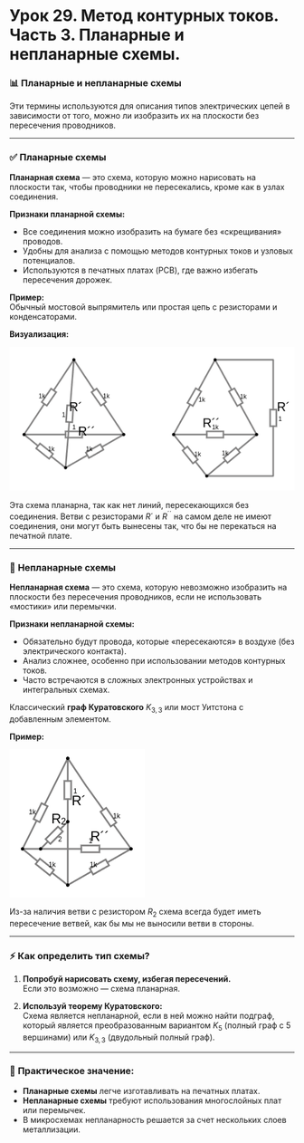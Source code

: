 # Урок 29. Метод контурных токов. Часть 3. Планарные и непланарные схемы.


### 📊 **Планарные и непланарные схемы**

Эти термины используются для описания типов электрических цепей в зависимости от того, можно ли изобразить их на плоскости без пересечения проводников. 

---

### ✅ **Планарные схемы**

**Планарная схема** — это схема, которую можно нарисовать на плоскости так, чтобы проводники не пересекались, кроме как в узлах соединения.  

**Признаки планарной схемы:**
- Все соединения можно изобразить на бумаге без «скрещивания» проводов.  
- Удобны для анализа с помощью методов контурных токов и узловых потенциалов.  
- Используются в печатных платах (PCB), где важно избегать пересечения дорожек.  

**Пример:**  
Обычный мостовой выпрямитель или простая цепь с резисторами и конденсаторами.  

**Визуализация:**  

![Планарные схемы.](../img/86.png "Планарные схемы")

Эта схема планарна, так как нет линий, пересекающихся без соединения.
Ветви с резисторами $R´$ и $R^{´´}$ на самом деле не имеют соединения, они могут быть вынесены так, что бы не перекаться на печатной плате.

---

### 🚫 **Непланарные схемы**

**Непланарная схема** — это схема, которую невозможно изобразить на плоскости без пересечения проводников, если не использовать «мостики» или перемычки.  

**Признаки непланарной схемы:**
- Обязательно будут провода, которые «пересекаются» в воздухе (без электрического контакта).
- Анализ сложнее, особенно при использовании методов контурных токов.
- Часто встречаются в сложных электронных устройствах и интегральных схемах.

Классический **граф Куратовского** $K_{3,3}$ или мост Уитстона с добавленным элементом.

**Пример:**  
  
![Непланарные схемы.](../img/87.png "Непланарные схемы")

Из-за наличия ветви с резистором $R_2$ схема всегда будет иметь пересечение ветвей, как бы мы не выносили ветви в стороны.

---

### ⚡ **Как определить тип схемы?**

1. **Попробуй нарисовать схему, избегая пересечений.**  
   Если это возможно — схема планарная.

2. **Используй теорему Куратовского:**  
   Схема является непланарной, если в ней можно найти подграф, который является преобразованным вариантом $K_5$ (полный граф с 5 вершинами) или $K_{3,3}$ (двудольный полный граф).

---

### 📌 **Практическое значение:**
- **Планарные схемы** легче изготавливать на печатных платах.  
- **Непланарные схемы** требуют использования многослойных плат или перемычек.  
- В микросхемах непланарность решается за счет нескольких слоев металлизации.  